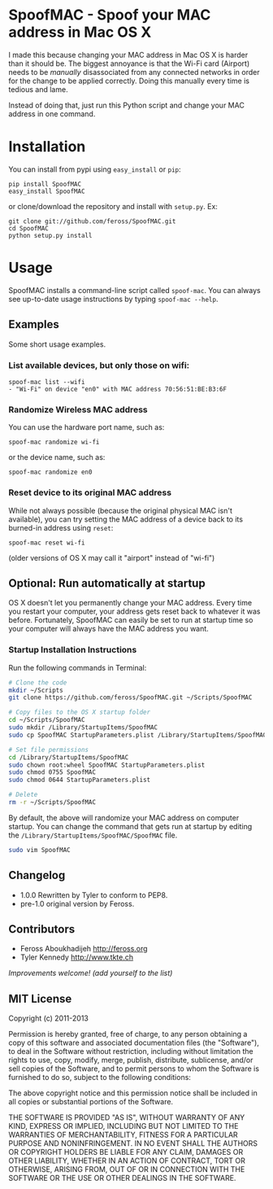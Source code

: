 # SpoofMAC - Spoof your MAC address in Mac OS X

I made this because changing your MAC address in Mac OS X is harder than it
should be. The biggest annoyance is that the Wi-Fi card (Airport) needs to be
*manually* disassociated from any connected networks in order for the change
to be applied correctly. Doing this manually every time is tedious and lame.

Instead of doing that, just run this Python script and change your MAC address
in one command.

# Installation

You can install from pypi using `easy_install` or `pip`:

```
pip install SpoofMAC
easy_install SpoofMAC
```

or clone/download the repository and install with `setup.py`. Ex:

```
git clone git://github.com/feross/SpoofMAC.git
cd SpoofMAC
python setup.py install
```

# Usage

SpoofMAC installs a command-line script called `spoof-mac`. You can always
see up-to-date usage instructions by typing `spoof-mac --help`.

## Examples

Some short usage examples.

### List available devices, but only those on wifi:

```
spoof-mac list --wifi
- "Wi-Fi" on device "en0" with MAC address 70:56:51:BE:B3:6F
```

### Randomize Wireless MAC address

You can use the hardware port name, such as:
```
spoof-mac randomize wi-fi
```

or the device name, such as:

```
spoof-mac randomize en0
```

### Reset device to its original MAC address

While not always possible (because the original physical MAC isn't
available), you can try setting the MAC address of a device back
to its burned-in address using `reset`:

```
spoof-mac reset wi-fi
```

(older versions of OS X may call it "airport" instead of "wi-fi")

## Optional: Run automatically at startup

OS X doesn't let you permanently change your MAC address. Every time you restart your computer, your address gets reset back to whatever it was before. Fortunately, SpoofMAC can easily be set to run at startup time so your computer will always have the MAC address you want.

### Startup Installation Instructions

Run the following commands in Terminal:

```bash
# Clone the code
mkdir ~/Scripts
git clone https://github.com/feross/SpoofMAC.git ~/Scripts/SpoofMAC

# Copy files to the OS X startup folder
cd ~/Scripts/SpoofMAC
sudo mkdir /Library/StartupItems/SpoofMAC
sudo cp SpoofMAC StartupParameters.plist /Library/StartupItems/SpoofMAC

# Set file permissions
cd /Library/StartupItems/SpoofMAC
sudo chown root:wheel SpoofMAC StartupParameters.plist
sudo chmod 0755 SpoofMAC
sudo chmod 0644 StartupParameters.plist

# Delete
rm -r ~/Scripts/SpoofMAC
```

By default, the above will randomize your MAC address on computer startup. You can change the command that gets run at startup by editing the `/Library/StartupItems/SpoofMAC/SpoofMAC` file.

```bash
sudo vim SpoofMAC
```

## Changelog

- 1.0.0 Rewritten by Tyler to conform to PEP8.
- pre-1.0 original version by Feross.

## Contributors

- Feross Aboukhadijeh <http://feross.org>
- Tyler Kennedy <http://www.tkte.ch>

*Improvements welcome! (add yourself to the list)*

## MIT License

Copyright (c) 2011-2013

Permission is hereby granted, free of charge, to any person obtaining a copy of this software and associated documentation files (the "Software"), to deal in the Software without restriction, including without limitation the rights to use, copy, modify, merge, publish, distribute, sublicense, and/or sell copies of the Software, and to permit persons to whom the Software is furnished to do so, subject to the following conditions:

The above copyright notice and this permission notice shall be included in all copies or substantial portions of the Software.

THE SOFTWARE IS PROVIDED "AS IS", WITHOUT WARRANTY OF ANY KIND, EXPRESS OR IMPLIED, INCLUDING BUT NOT LIMITED TO THE WARRANTIES OF MERCHANTABILITY, FITNESS FOR A PARTICULAR PURPOSE AND NONINFRINGEMENT. IN NO EVENT SHALL THE AUTHORS OR COPYRIGHT HOLDERS BE LIABLE FOR ANY CLAIM, DAMAGES OR OTHER LIABILITY, WHETHER IN AN ACTION OF CONTRACT, TORT OR OTHERWISE, ARISING FROM, OUT OF OR IN CONNECTION WITH THE SOFTWARE OR THE USE OR OTHER DEALINGS IN THE SOFTWARE.
